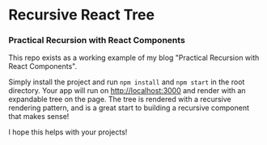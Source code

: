 # Recursive React Tree

### Practical Recursion with React Components

This repo exists as a working example of my blog "Practical Recursion with React Components".

Simply install the project and run ```npm install``` and ```npm start``` in the root directory. Your app will run on <http://localhost:3000> and render with an expandable tree on the page. The tree is rendered with a recursive rendering pattern, and is a great start to building a recursive component that makes sense!

I hope this helps with your projects!